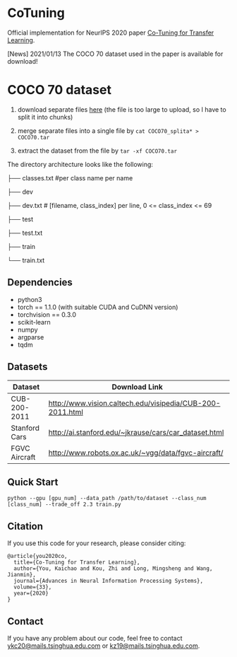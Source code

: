 # CoTuning
Official implementation for NeurIPS 2020 paper [Co-Tuning for Transfer Learning](https://proceedings.neurips.cc//paper/2020/file/c8067ad1937f728f51288b3eb986afaa-Paper.pdf).

[News] 2021/01/13 The COCO 70 dataset used in the paper is available for download! 

# COCO 70 dataset

1. download separate files [here](https://cloud.tsinghua.edu.cn/d/b364038fd4544530bc08/) (the file is too large to upload, so I have to split it into chunks)
2. merge separate files into a single file by ```cat COCO70_splita* > COCO70.tar```

3. extract the dataset from the file by ```tar -xf COCO70.tar ```

The directory architecture looks like the following:

   ├── classes.txt #per class name per name

   ├── dev

   ├── dev.txt # [filename, class_index] per line, 0 <= class_index <= 69

   ├── test

   ├── test.txt

   ├── train

   └── train.txt 

## Dependencies
* python3
* torch == 1.1.0 (with suitable CUDA and CuDNN version)
* torchvision == 0.3.0
* scikit-learn
* numpy
* argparse
* tqdm

## Datasets
| Dataset | Download Link |
| -- | -- |
| CUB-200-2011 | http://www.vision.caltech.edu/visipedia/CUB-200-2011.html |
| Stanford Cars | http://ai.stanford.edu/~jkrause/cars/car_dataset.html |
| FGVC Aircraft | http://www.robots.ox.ac.uk/~vgg/data/fgvc-aircraft/ |

## Quick Start
```
python --gpu [gpu_num] --data_path /path/to/dataset --class_num [class_num] --trade_off 2.3 train.py 
```

## Citation
If you use this code for your research, please consider citing:
```
@article{you2020co,
  title={Co-Tuning for Transfer Learning},
  author={You, Kaichao and Kou, Zhi and Long, Mingsheng and Wang, Jianmin},
  journal={Advances in Neural Information Processing Systems},
  volume={33},
  year={2020}
}
```

## Contact
If you have any problem about our code, feel free to contact ykc20@mails.tsinghua.edu.com or kz19@mails.tsinghua.edu.com.
